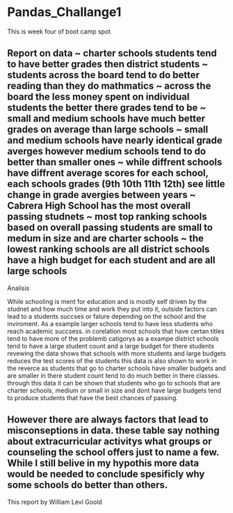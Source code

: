 # Pandas_Challange1
This is week four of boot camp spot

Report on data
~ charter schools students tend to have better grades then district students
~ students across the board tend to do better reading than they do mathmatics
~ across the board the less money spent on individual students the better there grades tend to be
~ small and medium schools have much better grades on average than large schools
~ small and medium schools have nearly identical grade averges however medium schools tend to do better than smaller ones
~ while diffrent schools have diffrent average scores for each school, each schools grades (9th 10th 11th 12th) see little change in grade avergies between years
~ Cabrera High School has the most overall passing studnets 
~ most top ranking schools based on overall passing students are small to medum in size and are charter schools
~ the lowest ranking schools are all district schools have a high budget for each student and are all large schools
-------------------------------
Analisis

While schooling is ment for education and is mostly self driven by the studnet and how much time and work they put into it, 
outside factors can lead to a students succses or falure depending on the school and
the inviroment. As a example larger schools tend to have less students who reach academic succsess.
in corelation most schools that have certan titles tend to have more of the problemb catigorys 
as a exampe district schools tend to have a large student count and a large budget for there students
revewing the data shows that schools with more students and large budgets reduces the test scores of the students
this data is also shown to work in the reverce as students that go to charter schools have smaller budgets and are smaller in there student count
tend to do much better in there classes. through this data it can be shown that students who go to schools that 
are charter schools, medium or small in size and dont have large budgets tend to produce students that have the best chances of passing.

However there are always factors that lead to misconseptions in data. these table say nothing about extracurricular activitys what groups or counseling the school offers
just to name a few. While I still belive in my hypothis more data would be needed to conclude spesificly why some schools do better than others.
---------------------------------------------------------------------------------------------------------------------------------------------------------------
This report by
William Levi Goold 
